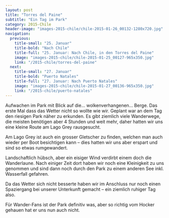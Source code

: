 ```yaml
---
layout: post
title: "Torres del Paine"
subtitle: "Ein Tag im Park"
category: 2015-Chile
header-image: "images-2015-chile/chile-2015-01-26_00132-1280x720.jpg"
navigation:
  previous:
    title-small: "25. Januar"
    title-bold: "Nach Chile"
    title-full: "25. Januar: Nach Chile, in den Torres del Paine"
    image: "images-2015-chile/chile-2015-01-25_00127-965x350.jpg"
    link: "/2015-chile/torres-del-paine"
  next:
    title-small: "27. Januar"
    title-bold: "Puerto Natales"
    title-full: "27. Januar: Nach Puerto Natales"
    image: "images-2015-chile/chile-2015-01-27_00136-965x350.jpg"
    link: "/2015-chile/puerto-natales"
---
```

Aufwachen im Park mit Blick auf die... wolkenverhangenen... Berge. Das erste Mal dass das Wetter nicht so wollte wie wir. Geplant war an dem Tag den riesigen Park näher zu erkunden. Es gibt ziemlich viele Wanderwege, die meisten benötigen aber 4 Stunden und weit mehr, daher hatten wir uns eine kleine Route am Lago Grey rausgesucht. 

Am Lago Grey ist auch ein grosser Gletscher zu finden, welchen man auch wieder per Boot besichtigen kann – dies hatten wir uns aber erspart und sind so etwas rumgewandert. 

Landschaftlich hübsch, aber ein eisiger Wind verdirbt einem doch die Wanderlaune. Nach einiger Zeit dort haben wir noch eine Kleinigkeit zu uns genommen und sind dann noch durch den Park zu einem anderen See inkl. Wasserfall gefahren. 

Da das Wetter sich nicht besserte haben wir im Anschluss nur noch einen Spaziergang bei unserer Unterkunft gemacht – ein ziemlich ruhiger Tag also.

Für Wander-Fans ist der Park definitiv was, aber so richtig vom Hocker gehauen hat er uns nun auch nicht.